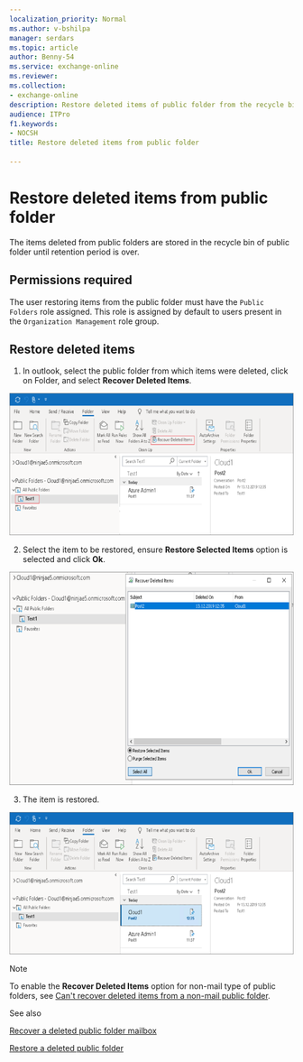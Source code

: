```yaml
---
localization_priority: Normal
ms.author: v-bshilpa
manager: serdars
ms.topic: article
author: Benny-54
ms.service: exchange-online
ms.reviewer: 
ms.collection: 
- exchange-online
description: Restore deleted items of public folder from the recycle bin of public folder.
audience: ITPro
f1.keywords:
- NOCSH
title: Restore deleted items from public folder 

---
```


# Restore deleted items from public folder 

The items deleted from public folders are stored in the recycle bin of public folder until retention period is over.

## Permissions required

The user restoring items from the public folder must have the `Public Folders` role assigned. This role is assigned by default to users present in the `Organization Management` role group.

## Restore deleted items

1. In outlook, select the public folder from which items were deleted, click on Folder, and select **Recover Deleted Items**.

![recover deleted items](../../media/restore-pf-imag1.png)

2. Select the item to be restored, ensure **Restore Selected Items** option is selected and click **Ok**.

![restore selected items](../../media/restore-pf-imag2.png)

3. The item is restored.

![restored](../../media/restore-pf-imag3.png)

> [!NOTE]
> To enable the **Recover Deleted Items** option for non-mail type of public folders, see [Can't recover deleted items from a non-mail public folder](https://docs.microsoft.com/outlook/troubleshoot/user-interface/cannot-recover-deleted-items-from-non-mail-public-folder).

See also

[Recover a deleted public folder mailbox](https://docs.microsoft.com/exchange/collaboration-exo/public-folders/recover-deleted-public-folder-mailbox)

[Restore a deleted public folder](https://docs.microsoft.com/exchange/collaboration-exo/public-folders/restore-deleted-public-folder)
